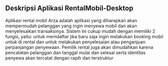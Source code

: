 ## Deskripsi Aplikasi RentalMobil-Desktop

Aplikasi rental mobil Arza adalah aplikasi yang diharapkan akan mempermudah pelanggan yang ingin menyewa mobil dan akan menyelesaikan transaksinya.
Sistem ini cukup mudah dengan memiliki 2 fungsi, yaitu: untuk memdaftar jika baru saja ingin melakukan booking mobil untuk di rental dan untuk melakukan penyelesaian atau penganjuan perpanjangan penyewaan.
Pemilik rental juga akan dimudahkan karena pencatatan pelanggan dan tanggal mulai dan selesai serta identitas penyewa akan tercatat dengan rapih dan terstruktur
